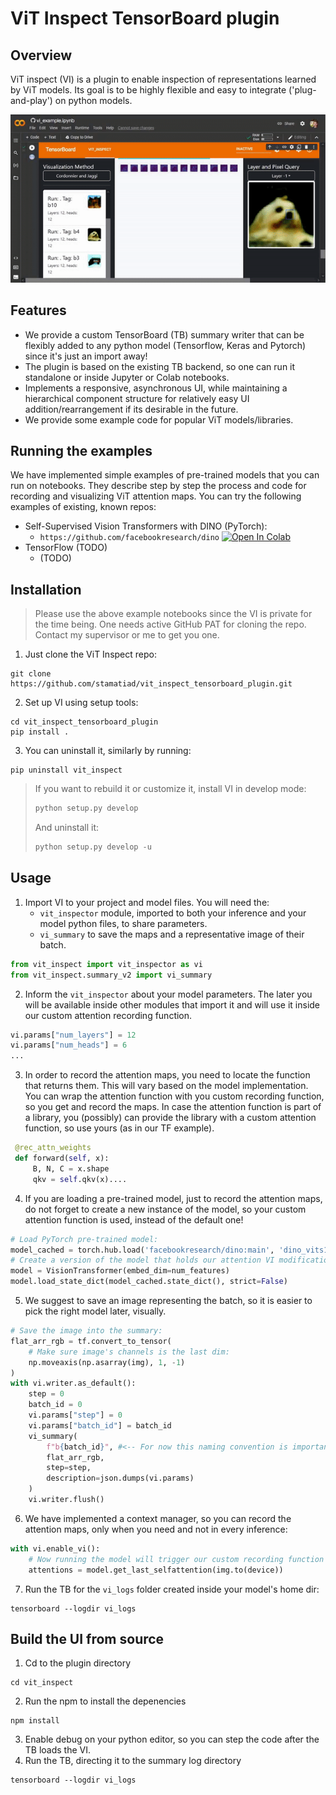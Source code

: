 # ViT Inspect TensorBoard plugin

## Overview

ViT inspect (VI) is a plugin to enable inspection of representations learned by 
ViT models. 
Its goal is to be highly flexible and easy to integrate ('plug-and-play') 
on python models.

![Screenshot](.github/overview.gif "Basic example")

## Features
- We provide a custom TensorBoard (TB) summary writer that can be flexibly
  added to any python model (Tensorflow, Keras and Pytorch) since it's
  just an import away!
- The plugin is based on the existing TB backend, so one can 
  run it standalone or inside Jupyter or Colab notebooks.
- Implements a responsive, asynchronous UI, while maintaining a 
  hierarchical component structure for relatively easy UI 
  addition/rearrangement if its desirable in the 
  future.
- We provide some example code for popular ViT models/libraries.



## Running the examples
We have implemented simple examples of pre-trained models that you can run 
on notebooks. They describe step by step the process and code for recording and 
visualizing ViT attention maps. You can try the following examples of existing, 
known 
repos:
* Self-Supervised Vision Transformers with DINO (PyTorch):
  * `https://github.com/facebookresearch/dino`
    [![Open In Colab](https://colab.research.google.com/assets/colab-badge.svg)](https://github.com/stamatiad/vit_inspect_tensorboard_plugin/blob/develop/examples/vi_example.ipynb)
* TensorFlow (TODO)
  * (TODO)

## Installation

> Please use the above example notebooks since the VI is private for the 
> time being. One needs active GitHub PAT for cloning the repo. Contact my 
> supervisor or me to get you one.

1. Just clone the ViT Inspect repo: 
```shell
git clone https://github.com/stamatiad/vit_inspect_tensorboard_plugin.git
```
2. Set up VI using setup tools:
```shell
cd vit_inspect_tensorboard_plugin
pip install .
```

3. You can uninstall it, similarly by running:
```shell
pip uninstall vit_inspect
```

> If you want to rebuild it or customize it, install VI in develop mode:
> ```python
> python setup.py develop
>```
> And uninstall it:
> ```python
> python setup.py develop -u
>```
> 

## Usage
1. Import VI to your project and model files. You will need the:
   * `vit_inspector` module, imported to both your inference and your model 
     python files, to share parameters.
   * `vi_summary` to save the maps and a representative image of their batch.
```python
from vit_inspect import vit_inspector as vi
from vit_inspect.summary_v2 import vi_summary
```
2. Inform the `vit_inspector` about your model parameters. The later you will 
   be available inside other modules that import it and will use it inside 
   our custom attention recording function. 
```python
vi.params["num_layers"] = 12
vi.params["num_heads"] = 6
...
```
3. In order to record the attention maps, you need to locate the function 
   that returns them. This will vary based on the model implementation. You can 
   wrap the attention function with you custom recording function, so you get 
   and record the maps. In case the attention function is part of a library, 
   you (possibly) can provide the library with a custom attention function, 
   so use yours (as in our TF example).
```python
 @rec_attn_weights
 def forward(self, x):
     B, N, C = x.shape
     qkv = self.qkv(x)....
```
4. If you are loading a pre-trained model, just to record the attention maps,
   do not forget to create a new instance of the model, so your custom 
   attention function is used, instead of the default one!
```python
# Load PyTorch pre-trained model:
model_cached = torch.hub.load('facebookresearch/dino:main', 'dino_vits16')
# Create a version of the model that holds our attention VI modifications:
model = VisionTransformer(embed_dim=num_features)
model.load_state_dict(model_cached.state_dict(), strict=False)
```
5. We suggest to save an image representing the batch, so it is easier to 
   pick the right model later, visually.
```python
# Save the image into the summary:
flat_arr_rgb = tf.convert_to_tensor(
    # Make sure image's channels is the last dim:
    np.moveaxis(np.asarray(img), 1, -1)
)
with vi.writer.as_default():
    step = 0
    batch_id = 0
    vi.params["step"] = 0
    vi.params["batch_id"] = batch_id
    vi_summary(
        f"b{batch_id}", #<-- For now this naming convention is important!
        flat_arr_rgb,
        step=step,
        description=json.dumps(vi.params)
    )
    vi.writer.flush()

```
6. We have implemented a context manager, so you can record the attention 
   maps, only when you need and not in every inference:
```python
with vi.enable_vi():
    # Now running the model will trigger our custom recording function
    attentions = model.get_last_selfattention(img.to(device))

```
7. Run the TB for the `vi_logs` folder created inside your model's home dir:
```shell
tensorboard --logdir vi_logs
```

## Build the UI from source

1. Cd to the plugin directory
```shell
cd vit_inspect
```
2. Run the npm to install the depenencies
```shell
npm install
```
3. Enable debug on your python editor, so you can step the code after the TB
   loads the VI.
4. Run the TB, directing it to the summary log directory 
```shell
tensorboard --logdir vi_logs
```
